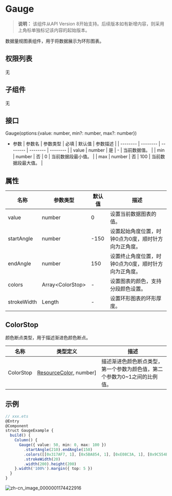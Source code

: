 # Gauge


>  **说明：**
> 该组件从API Version 8开始支持。后续版本如有新增内容，则采用上角标单独标记该内容的起始版本。


数据量规图表组件，用于将数据展示为环形图表。


## 权限列表

无


## 子组件

无


## 接口

Gauge(options:{value: number, min?: number, max?: number})

- 参数
    | 参数名 | 参数类型 | 必填 | 默认值 | 参数描述 | 
  | -------- | -------- | -------- | -------- | -------- |
  | value | number | 是 | - | 当前数据值。 | 
  | min | number | 否 | 0 | 当前数据段最小值。 | 
  | max | number | 否 | 100 | 当前数据段最大值。 | 


## 属性

  | 名称 | 参数类型 | 默认值 | 描述 | 
| -------- | -------- | -------- | -------- |
| value | number | 0 | 设置当前数据图表的值。 | 
| startAngle | number | -150 | 设置起始角度位置，时钟0点为0度，顺时针方向为正角度。 | 
| endAngle | number | 150 | 设置终止角度位置，时钟0点为0度，顺时针方向为正角度。 | 
| colors | Array&lt;ColorStop&gt; | - | 设置图表的颜色，支持分段颜色设置。 |
| strokeWidth | Length | - | 设置环形图表的环形厚度。 |

## ColorStop

颜色断点类型，用于描述渐进色颜色断点。

| 名称      | 类型定义             | 描述                                                         |
| --------- | -------------------- | ------------------------------------------------------------ |
| ColorStop | [ResourceColor](../../ui/ts-types.md#resourcecolor8),&nbsp;number] | 描述渐进色颜色断点类型，第一个参数为颜色值，第二个参数为0~1之间的比例值。 |


## 示例

  
```ts
// xxx.ets
@Entry
@Component
struct GaugeExample {
  build() {
    Column() {
      Gauge({ value: 50, min: 0, max: 100 })
        .startAngle(210).endAngle(150)
        .colors([[0x317AF7, 1], [0x5BA854, 1], [0xE08C3A, 1], [0x9C554B, 1], [0xD94838, 1]])
        .strokeWidth(20)
        .width(200).height(200)
    }.width('100%').margin({ top: 5 })
  }
}
```

![zh-cn_image_0000001174422916](figures/zh-cn_image_0000001174422916.png)
